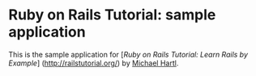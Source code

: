 # Ruby on Rails Tutorial: sample application

This is the sample application for
[*Ruby on Rails Tutorial: Learn Rails by Example*] (http://railstutorial.org/)
by [Michael Hartl](http://michaelhartl.com).


